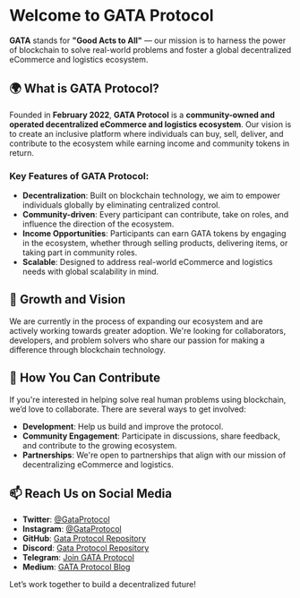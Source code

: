 # Welcome to GATA Protocol

**GATA** stands for **"Good Acts to All"** — our mission is to harness the power of blockchain to solve real-world problems and foster a global decentralized eCommerce and logistics ecosystem.

## 🌍 What is GATA Protocol?

Founded in **February 2022**, **GATA Protocol** is a **community-owned and operated decentralized eCommerce and logistics ecosystem**. Our vision is to create an inclusive platform where individuals can buy, sell, deliver, and contribute to the ecosystem while earning income and community tokens in return.

### Key Features of GATA Protocol:
- **Decentralization**: Built on blockchain technology, we aim to empower individuals globally by eliminating centralized control.
- **Community-driven**: Every participant can contribute, take on roles, and influence the direction of the ecosystem.
- **Income Opportunities**: Participants can earn GATA tokens by engaging in the ecosystem, whether through selling products, delivering items, or taking part in community roles.
- **Scalable**: Designed to address real-world eCommerce and logistics needs with global scalability in mind.

## 🌱 Growth and Vision
We are currently in the process of expanding our ecosystem and are actively working towards greater adoption. We're looking for collaborators, developers, and problem solvers who share our passion for making a difference through blockchain technology.

## 🤝 How You Can Contribute
If you're interested in helping solve real human problems using blockchain, we’d love to collaborate. There are several ways to get involved:
- **Development**: Help us build and improve the protocol.
- **Community Engagement**: Participate in discussions, share feedback, and contribute to the growing ecosystem.
- **Partnerships**: We're open to partnerships that align with our mission of decentralizing eCommerce and logistics.

## 📫 Reach Us on Social Media

- **Twitter**: [@GataProtocol](https://www.twitter.com/gataprotocol)  
- **Instagram**: [@GataProtocol](https://www.instagram.com/gataprotocol)    
- **GitHub**: [Gata Protocol Repository](https://www.github.com/GataProtocol)
- **Discord**: [Gata Protocol Repository](https://discord.gg/hMsGUhuGRs)
- **Telegram**: [Join GATA Protocol](https://www.t.me/gataprotocol)  
- **Medium**: [GATA Protocol Blog](https://gataprotocol.medium.com/)

Let’s work together to build a decentralized future!  

